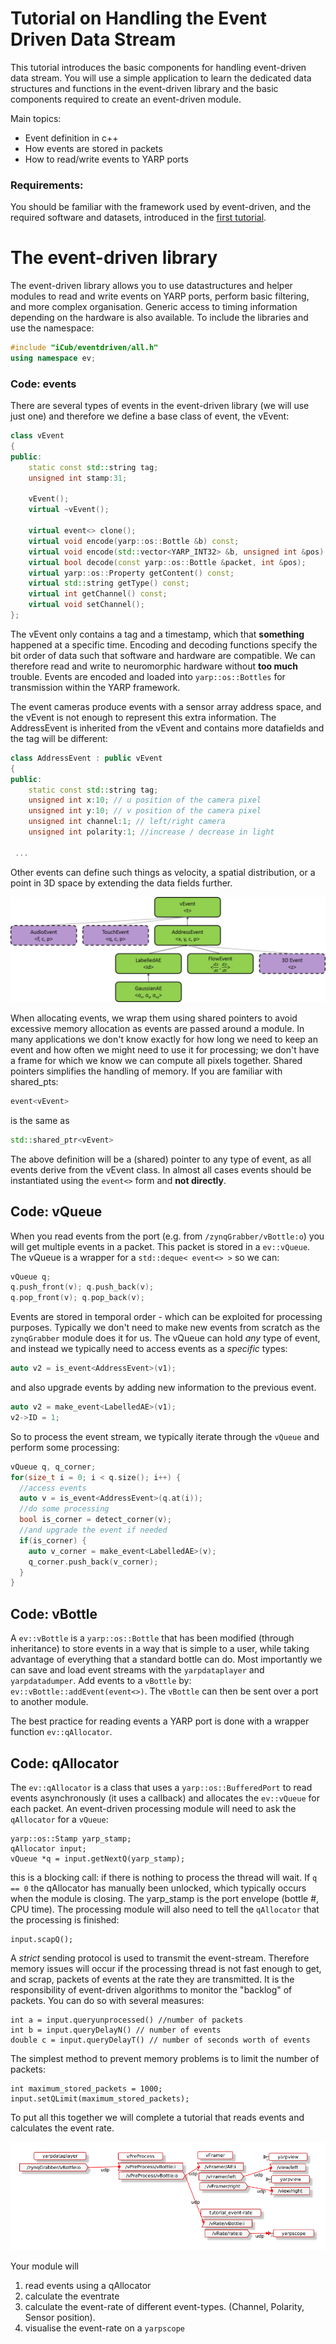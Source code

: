 # Tutorial on Handling the Event Driven Data Stream
This tutorial introduces the basic components for handling event-driven data stream. You will use a simple application to learn the dedicated data structures and functions in the event-driven library and the basic components required to create an event-driven module.

Main topics:
- Event definition in c++
- How events are stored in packets
- How to read/write events to YARP ports

### Requirements:
You should be familiar with the framework used by event-driven, and the required software and datasets, introduced in the [first tutorial](https://github.com/vvv-school/tutorial_event-driven-framework).

# The event-driven library

The event-driven library allows you to use datastructures and helper modules to read and write events on YARP ports, perform basic filtering, and more complex organisation. Generic access to timing information depending on the hardware is also available. To include the libraries and use the namespace:

```c++
#include "iCub/eventdriven/all.h"
using namespace ev;
``` 

### Code: events

There are several types of events in the event-driven library (we will use just one) and therefore we define a base class of event, the vEvent:

```c++
class vEvent
{
public:
    static const std::string tag;
    unsigned int stamp:31;

    vEvent();
    virtual ~vEvent();

    virtual event<> clone();
    virtual void encode(yarp::os::Bottle &b) const;
    virtual void encode(std::vector<YARP_INT32> &b, unsigned int &pos) const;
    virtual bool decode(const yarp::os::Bottle &packet, int &pos);
    virtual yarp::os::Property getContent() const;
    virtual std::string getType() const;
    virtual int getChannel() const;
    virtual void setChannel();
};

``` 
The vEvent only contains a tag and a timestamp, which that __something__ happened at a specific time. Encoding and decoding functions specify the bit order of data such that software and hardware are compatible. We can therefore read and write to neuromorphic hardware without **too much** trouble. Events are encoded and loaded into ``yarp::os::Bottles`` for transmission within the YARP framework.

The event cameras produce events with a sensor array address space, and the vEvent is not enough to represent this extra information. The AddressEvent is inherited from the vEvent and contains more datafields and the tag will be different: 

```c++
class AddressEvent : public vEvent
{
public:
    static const std::string tag;
    unsigned int x:10; // u position of the camera pixel
    unsigned int y:10; // v position of the camera pixel
    unsigned int channel:1; // left/right camera
    unsigned int polarity:1; //increase / decrease in light
    
 ...
```
Other events can define such things as velocity, a spatial distribution, or a point in 3D space by extending the data fields further.


![inheritance](misc/inheritance.png)

When allocating events, we wrap them using shared pointers to avoid excessive memory allocation as events are passed around a module. In many applications we don't know exactly for how long we need to keep an event and how often we might need to use it for processing; we don't have a frame for which we know we can compute all pixels together. Shared pointers simplifies the handling of memory. If you are familiar with shared\_pts:
```c++
event<vEvent>
```
is the same as
```c++
std::shared_ptr<vEvent>
```
The above definition will be a (shared) pointer to any type of event, as all events derive from the vEvent class. In almost all cases events should be instantiated using the ``event<>`` form and **not directly**.

## Code: vQueue

When you read events from the port (e.g. from ``/zynqGrabber/vBottle:o``) you will get multiple events in a packet. This packet is stored in a ``ev::vQueue``. The vQueue is a wrapper for a `std::deque< event<> >` so we can:
```c++
vQueue q;
q.push_front(v); q.push_back(v);
q.pop_front(v); q.pop_back(v);
```
Events are stored in temporal order - which can be exploited for processing purposes. Typically we don't need to make new events from scratch as the ``zynqGrabber`` module does it for us. The vQueue can hold *any* type of event, and instead we typically need to access events as a *specific* types:
```c++
auto v2 = is_event<AddressEvent>(v1);
```
and also upgrade events by adding new information to the previous event.
```c++
auto v2 = make_event<LabelledAE>(v1);
v2->ID = 1;
```
So to process the event stream, we typically iterate through the ``vQueue`` and perform some processing:

```c++
vQueue q, q_corner;
for(size_t i = 0; i < q.size(); i++) {
  //access events
  auto v = is_event<AddressEvent>(q.at(i));
  //do some processing
  bool is_corner = detect_corner(v);
  //and upgrade the event if needed
  if(is_corner) {
    auto v_corner = make_event<LabelledAE>(v);
    q_corner.push_back(v_corner);
  }
}
```

## Code: vBottle
A ``ev::vBottle`` is a ``yarp::os::Bottle`` that has been modified (through inheritance) to store events in a way that is simple to a user, while taking advantage of everything that a standard bottle can do. Most importantly we can save and load event streams with the `yarpdataplayer` and `yarpdatadumper`. Add events to a `vBottle` by: `ev::vBottle::addEvent(event<>)`. The `vBottle` can then be sent over a port to another module.

The best practice for reading events a YARP port is done with a wrapper function `ev::qAllocator`.

## Code: qAllocator

The ``ev::qAllocator`` is a class that uses a ``yarp::os::BufferedPort`` to read events asynchronously (it uses a callback) and allocates the ``ev::vQueue`` for each packet. An event-driven processing module will need to ask the ``qAllocator`` for a ``vQueue``:
```
yarp::os::Stamp yarp_stamp;
qAllocator input;
vQueue *q = input.getNextQ(yarp_stamp);
```
this is a blocking call: if there is nothing to process the thread will wait. If ``q == 0`` the qAllocator has manually been unlocked, which typically occurs when the module is closing. The yarp\_stamp is the port envelope (bottle #, CPU time). The processing module will also need to tell the ``qAllocator`` that the processing is finished:
```
input.scapQ();
```

A _strict_ sending protocol is used to transmit the event-stream. Therefore memory issues will occur if the processing thread is not fast enough to get, and scrap, packets of events at the rate they are transmitted. It is the responsibility of event-driven algorithms to monitor the "backlog" of packets. You can do so with several measures:

```
int a = input.queryunprocessed() //number of packets
int b = input.queryDelayN() // number of events
double c = input.queryDelayT() // number of seconds worth of events
```
The simplest method to prevent memory problems is to limit the number of packets:
```
int maximum_stored_packets = 1000;
input.setQLimit(maximum_stored_packets);
```

To put all this together we will complete a tutorial that reads events and calculates the event rate.

![app_image](misc/app_event-rate-calculation.png)

Your module will 

1. read events using a qAllocator
1. calculate the eventrate
1. calculate the event-rate of different event-types. (Channel, Polarity, Sensor position).
1. visualise the event-rate on a ``yarpscope``




